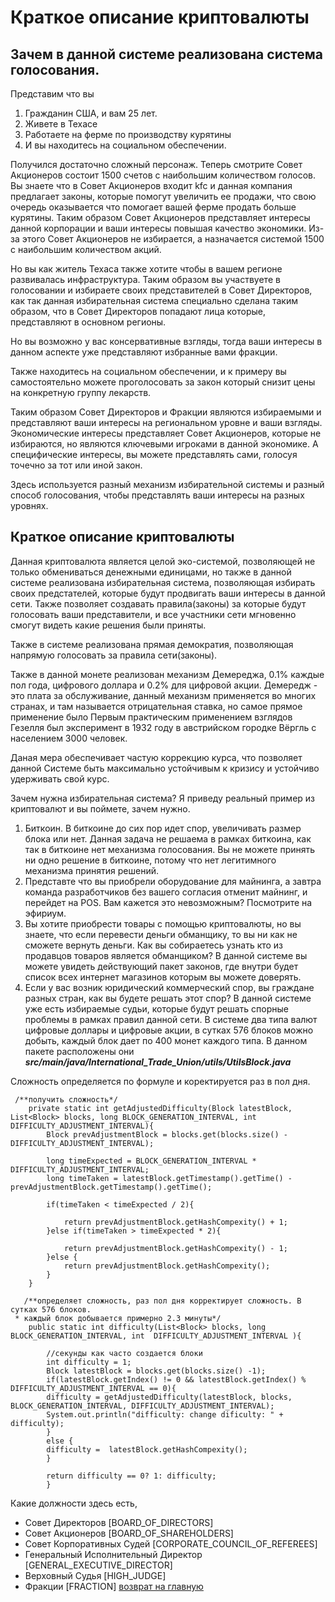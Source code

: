 # Краткое описание криптовалюты
## Зачем в данной системе реализована система голосования.
Представим что вы 
1. Гражданин США, и вам 25 лет.
2. Живете в Техасе
3. Работаете на ферме по производству курятины
4. И вы находитесь на социальном обеспечении.

Получился достаточно сложный персонаж.
Теперь смотрите Совет Акционеров состоит 1500 счетов с наибольшим количеством голосов.
Вы знаете что в Совет Акционеров входит kfc и данная компания предлагает законы, которые
помогут увеличить ее продажи, что свою очередь оказывается что помогает вашей
ферме продать больше курятины. Таким образом Совет Акционеров представляет интересы
данной корпорации и ваши интересы повышая качество экономики. Из-за этого Совет Акционеров не избирается,
а назначается системой 1500 с наибольшим количеством акций.

Но вы как житель Техаса также хотите чтобы в вашем регионе развивалась инфраструктура. 
Таким образом вы участвуете в голосовании и избираете своих представителей в Совет Директоров,
как так данная избирательная система специально сделана таким образом, что в Совет Директоров 
попадают лица которые, представляют в основном регионы. 

Но вы возможно у вас консервативные взгляды, тогда ваши интересы в данном аспекте уже представляют
избранные вами фракции.

Также находитесь на социальном обеспечении, и к примеру вы самостоятельно можете проголосовать за 
закон который снизит цены на конкретную группу лекарств.

Таким образом Совет Директоров и Фракции являются избираемыми и представляют ваши интересы на региональном
уровне и ваши взгляды. Экономические интересы представляет Совет Акционеров, которые не избираются,
но являются ключевыми игроками в данной экономике.
А специфические интересы, вы можете представлять сами, голосуя точечно за тот или иной закон.

Здесь используется разный механизм избирательной системы и разный способ голосования, чтобы 
представлять ваши интересы на разных уровнях.


## Краткое описание криптовалюты

Данная криптовалюта является целой эко-системой, позволяющей не только обмениваться 
денежными единицами, но также в данной системе реализована избирательная система,
позволяющая избирать своих предстателей, которые будут продвигать ваши интересы в данной сети.
Также позволяет создавать правила(законы) за которые будут голосовать ваши представители, и все
участники сети мгновенно смогут видеть какие решения были приняты.

Также в системе реализована прямая демократия, позволяющая напрямую голосовать за правила сети(законы).


Также в данной монете реализован механизм Демереджа, 0.1% каждые пол года, цифрового доллара и
0.2% для цифровой акции.
Демередж - это плата за обслуживание, данный механизм применяется во многих странах, 
и там называется отрицательная ставка, но самое прямое применение было
Первым практическим применением взглядов Гезелля был эксперимент в 1932 году в австрийском городке Вёргль с населением 3000 человек.

Даная мера обеспечивает частую коррекцию курса, что позволяет данной Системе быть максимально 
устойчивым к кризису и устойчиво удерживать свой курс.

Зачем нужна избирательная система? 
Я приведу реальный пример из криптовалют и вы поймете, зачем нужно.
1. Биткоин. В биткоине до сих пор идет спор, увеличивать размер блока или нет.
Данная задача не решаема в рамках биткоина, как так в биткоине нет механизма голосования.
Вы не можете принять ни одно решение в биткоине, потому что нет легитимного механизма принятия решений.
2. Представте что вы приобрели оборудование для майнинга, а завтра команда разработчиков без 
вашего согласия отменит майнинг, и перейдет на POS. Вам кажется это невозможным? Посмотрите на эфириум.
3. Вы хотите приобрести товары с помощью криптовалюты, но вы знаете, что если перевести деньги обманщику,
то вы ни как не сможете вернуть деньги. Как вы собираетесь узнать кто из продавцов товаров является
обманщиком? В данной системе вы можете увидеть действующий пакет законов, где внутри будет список
всех интернет магазинов которым вы можете доверять.
4. Если у вас возник юридический коммерческий спор, вы граждане разных стран, как вы будете решать этот спор?
В данной системе уже есть избираемые судьи, которые будут решать спорные проблемы в рамках правил данной сети.
В системе два типа валют цифровые доллары и цифровые акции, 
в сутках 576 блоков можно добыть, каждый блок дает по 400 монет 
каждого типа.
В данном пакете расположены они
***src/main/java/International_Trade_Union/utils/UtilsBlock.java***

Сложность определяется по формуле и коректируется раз в пол дня.
````
 /**получить сложность*/
    private static int getAdjustedDifficulty(Block latestBlock, List<Block> blocks, long BLOCK_GENERATION_INTERVAL, int DIFFICULTY_ADJUSTMENT_INTERVAL){
        Block prevAdjustmentBlock = blocks.get(blocks.size() - DIFFICULTY_ADJUSTMENT_INTERVAL);

        long timeExpected = BLOCK_GENERATION_INTERVAL * DIFFICULTY_ADJUSTMENT_INTERVAL;
        long timeTaken = latestBlock.getTimestamp().getTime() - prevAdjustmentBlock.getTimestamp().getTime();

        if(timeTaken < timeExpected / 2){

            return prevAdjustmentBlock.getHashCompexity() + 1;
        }else if(timeTaken > timeExpected * 2){

            return prevAdjustmentBlock.getHashCompexity() - 1;
        }else {
            return prevAdjustmentBlock.getHashCompexity();
        }
    }
````

````
   /**определяет сложность, раз пол дня корректирует сложность. В сутках 576 блоков. 
 * каждый блок добывается примерно 2.3 минуты*/
    public static int difficulty(List<Block> blocks, long BLOCK_GENERATION_INTERVAL, int  DIFFICULTY_ADJUSTMENT_INTERVAL ){

        //секунды как часто создается блоки
        int difficulty = 1;
        Block latestBlock = blocks.get(blocks.size() -1);
        if(latestBlock.getIndex() != 0 && latestBlock.getIndex() % DIFFICULTY_ADJUSTMENT_INTERVAL == 0){
        difficulty = getAdjustedDifficulty(latestBlock, blocks, BLOCK_GENERATION_INTERVAL, DIFFICULTY_ADJUSTMENT_INTERVAL);
        System.out.println("difficulty: change dificulty: " + difficulty);
        }
        else {
        difficulty =  latestBlock.getHashCompexity();
        }

        return difficulty == 0? 1: difficulty;
        }

````

Какие должности здесь есть,
- Совет Директоров [BOARD_OF_DIRECTORS]
- Совет Акционеров [BOARD_OF_SHAREHOLDERS]
- Совет Корпоративных Судей [CORPORATE_COUNCIL_OF_REFEREES]
- Генеральный Исполнительный Директор [GENERAL_EXECUTIVE_DIRECTOR]
- Верховный Судья [HIGH_JUDGE]
- Фракции [FRACTION]
[возврат на главную](./documentationRus.md)